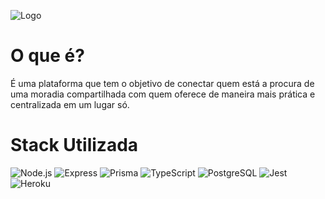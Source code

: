 ![Logo](https://s3-alpha-sig.figma.com/img/8da2/526d/83247747ca350f6879d2f957baf019d0?Expires=1669593600&Signature=QcnnAYP1Ku8BmO2XJE5jMyjh8vTDa4rX8BxU8oo5ra8-J1a7MUoM0ALx52cxnuxydDOGnJonAepDPO~ACcbF0vV8nxtmoNrTrbWFFY6WBASJ9qwDof3W3nzAEShR0bJ1Hu7So0mKc0looFGU8LI7R2H6gRUd8QC~XV8kiIrg7839JhuAgSpNNSWvEUKjEjg~wLOyA79iX9LTU9KwQdo1AN9GwZni1ctYEKSRst-adtFeNQfu5k1Enom26Eeyu5SpmMB~TmfAu8AdHEl22eeycfC~58K5quBtud6Et8vGFbm6lqSW9dj8TM0V6uzCHaAXhfvpq3V0g9uvsBy5NEI3yw__&Key-Pair-Id=APKAINTVSUGEWH5XD5UA)

# O que é?

É uma plataforma que tem o objetivo de conectar quem está a procura de uma moradia compartilhada com quem oferece de maneira mais prática e centralizada em um lugar só.

# Stack Utilizada
<img alt="Node.js" src="https://img.shields.io/static/v1?message=Node.js&logo=Node.js&labelColor=339933&color=339933&logoColor=white&label=%20&style=for-the-badge"> <img alt="Express" src="https://img.shields.io/static/v1?message=Express&logo=Express&labelColor=000000&color=000000&logoColor=white&label=%20&style=for-the-badge"> <img alt="Prisma" src="https://img.shields.io/static/v1?message=Prisma&logo=Prisma&labelColor=2D3748&color=2D3748&logoColor=white&label=%20&style=for-the-badge"> <img alt="TypeScript" src="https://img.shields.io/static/v1?message=TypeScript&logo=TypeScript&labelColor=3178C6&color=3178C6&logoColor=white&label=%20&style=for-the-badge"> <img alt="PostgreSQL" src="https://img.shields.io/static/v1?message=PostgreSQL&logo=PostgreSQL&labelColor=4169E1&color=4169E1&logoColor=white&label=%20&style=for-the-badge"> <img alt="Jest" src="https://img.shields.io/static/v1?message=Jest&logo=jest&labelColor=C21320&color=C21320&logoColor=white&label=%20&style=for-the-badge"> <img alt="Heroku" src="https://img.shields.io/static/v1?message=Heroku&logo=Heroku&labelColor=430098&color=430098&logoColor=white&label=%20&style=for-the-badge">

